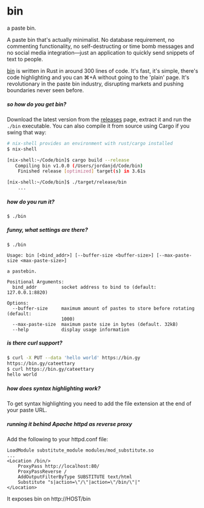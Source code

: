# bin
a paste bin.

A paste bin that's actually minimalist. No database requirement, no commenting functionality, no self-destructing or time bomb messages and no social media integration—just an application to quickly send snippets of text to people.

[bin](https://bin.gy/) is written in Rust in around 300 lines of code. It's fast, it's simple, there's code highlighting and you can ⌘+A without going to the 'plain' page. It's revolutionary in the paste bin industry, disrupting markets and pushing boundaries never seen before.

##### so how do you get bin?

Download the latest version from the [releases](https://github.com/w4/bin/releases) page, extract it and run the `./bin` executable. You can also compile it from source using Cargo if you swing that way:

```bash
# nix-shell provides an environment with rust/cargo installed
$ nix-shell

[nix-shell:~/Code/bin]$ cargo build --release
   Compiling bin v1.0.0 (/Users/jordanjd/Code/bin)
    Finished release [optimized] target(s) in 3.61s

[nix-shell:~/Code/bin]$ ./target/release/bin
    ...
```

##### how do you run it?

```bash
$ ./bin
```

##### funny, what settings are there?

```
$ ./bin

Usage: bin [<bind_addr>] [--buffer-size <buffer-size>] [--max-paste-size <max-paste-size>]

a pastebin.

Positional Arguments:
  bind_addr         socket address to bind to (default: 127.0.0.1:8820)

Options:
  --buffer-size     maximum amount of pastes to store before rotating (default:
                    1000)
  --max-paste-size  maximum paste size in bytes (default. 32kB)
  --help            display usage information
```

##### is there curl support?

```bash
$ curl -X PUT --data 'hello world' https://bin.gy
https://bin.gy/cateettary
$ curl https://bin.gy/cateettary
hello world
```

##### how does syntax highlighting work?

To get syntax highlighting you need to add the file extension at the end of your paste URL.

##### running it behind Apache httpd as reverse proxy
Add the following to your httpd.conf file:
```
LoadModule substitute_module modules/mod_substitute.so
...
<Location /bin/>
    ProxyPass http://localhost:80/
    ProxyPassReverse /
    AddOutputFilterByType SUBSTITUTE text/html
    Substitute "s|action=\"/\"|action=\"/bin/\"|"
</Location>
```
It exposes bin on http://HOST/bin
